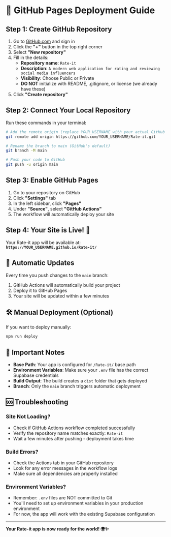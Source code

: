 # 🚀 GitHub Pages Deployment Guide

## Step 1: Create GitHub Repository

1. Go to [GitHub.com](https://github.com) and sign in
2. Click the **"+"** button in the top right corner
3. Select **"New repository"**
4. Fill in the details:
   - **Repository name**: `Rate-it`
   - **Description**: `A modern web application for rating and reviewing social media influencers`
   - **Visibility**: Choose Public or Private
   - **DO NOT** initialize with README, .gitignore, or license (we already have these)
5. Click **"Create repository"**

## Step 2: Connect Your Local Repository

Run these commands in your terminal:

```bash
# Add the remote origin (replace YOUR_USERNAME with your actual GitHub username)
git remote add origin https://github.com/YOUR_USERNAME/Rate-it.git

# Rename the branch to main (GitHub's default)
git branch -M main

# Push your code to GitHub
git push -u origin main
```

## Step 3: Enable GitHub Pages

1. Go to your repository on GitHub
2. Click **"Settings"** tab
3. In the left sidebar, click **"Pages"**
4. Under **"Source"**, select **"GitHub Actions"**
5. The workflow will automatically deploy your site

## Step 4: Your Site is Live! 🎉

Your Rate-it app will be available at:
**`https://YOUR_USERNAME.github.io/Rate-it/`**

## 🔄 Automatic Updates

Every time you push changes to the `main` branch:
1. GitHub Actions will automatically build your project
2. Deploy it to GitHub Pages
3. Your site will be updated within a few minutes

## 🛠️ Manual Deployment (Optional)

If you want to deploy manually:

```bash
npm run deploy
```

## 📝 Important Notes

- **Base Path**: Your app is configured for `/Rate-it/` base path
- **Environment Variables**: Make sure your `.env` file has the correct Supabase credentials
- **Build Output**: The build creates a `dist` folder that gets deployed
- **Branch**: Only the `main` branch triggers automatic deployment

## 🆘 Troubleshooting

### Site Not Loading?
- Check if GitHub Actions workflow completed successfully
- Verify the repository name matches exactly: `Rate-it`
- Wait a few minutes after pushing - deployment takes time

### Build Errors?
- Check the Actions tab in your GitHub repository
- Look for any error messages in the workflow logs
- Make sure all dependencies are properly installed

### Environment Variables?
- Remember: `.env` files are NOT committed to Git
- You'll need to set up environment variables in your production environment
- For now, the app will work with the existing Supabase configuration

---

**Your Rate-it app is now ready for the world! 🌍✨**

